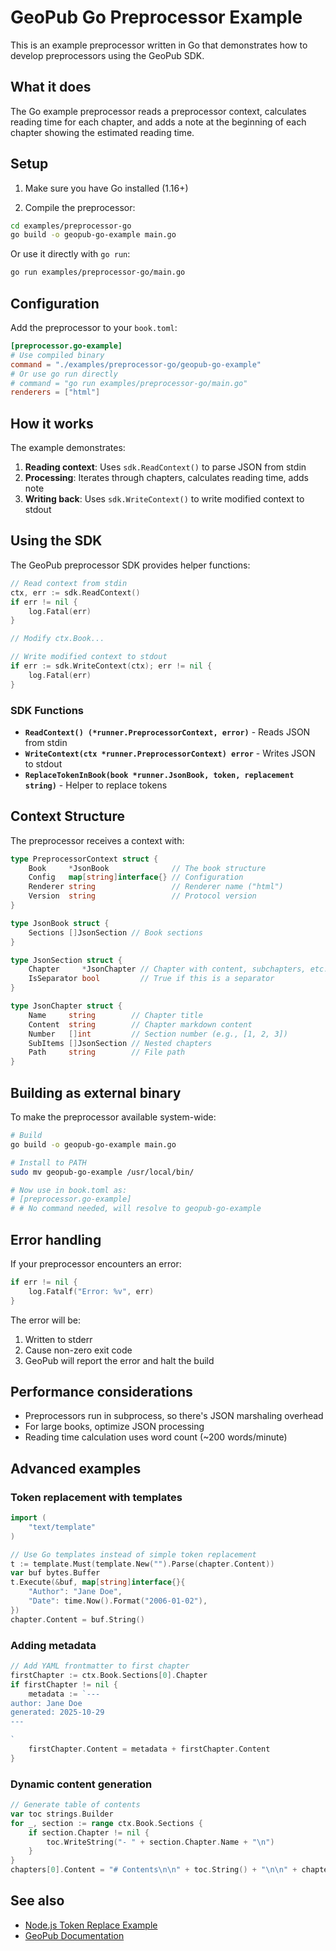 # GeoPub Go Preprocessor Example

This is an example preprocessor written in Go that demonstrates how to develop preprocessors using the GeoPub SDK.

## What it does

The Go example preprocessor reads a preprocessor context, calculates reading time for each chapter, and adds a note at the beginning of each chapter showing the estimated reading time.

## Setup

1. Make sure you have Go installed (1.16+)

2. Compile the preprocessor:
```bash
cd examples/preprocessor-go
go build -o geopub-go-example main.go
```

Or use it directly with `go run`:
```bash
go run examples/preprocessor-go/main.go
```

## Configuration

Add the preprocessor to your `book.toml`:

```toml
[preprocessor.go-example]
# Use compiled binary
command = "./examples/preprocessor-go/geopub-go-example"
# Or use go run directly
# command = "go run examples/preprocessor-go/main.go"
renderers = ["html"]
```

## How it works

The example demonstrates:

1. **Reading context**: Uses `sdk.ReadContext()` to parse JSON from stdin
2. **Processing**: Iterates through chapters, calculates reading time, adds note
3. **Writing back**: Uses `sdk.WriteContext()` to write modified context to stdout

## Using the SDK

The GeoPub preprocessor SDK provides helper functions:

```go
// Read context from stdin
ctx, err := sdk.ReadContext()
if err != nil {
    log.Fatal(err)
}

// Modify ctx.Book...

// Write modified context to stdout
if err := sdk.WriteContext(ctx); err != nil {
    log.Fatal(err)
}
```

### SDK Functions

- **`ReadContext() (*runner.PreprocessorContext, error)`** - Reads JSON from stdin
- **`WriteContext(ctx *runner.PreprocessorContext) error`** - Writes JSON to stdout
- **`ReplaceTokenInBook(book *runner.JsonBook, token, replacement string)`** - Helper to replace tokens

## Context Structure

The preprocessor receives a context with:

```go
type PreprocessorContext struct {
    Book     *JsonBook              // The book structure
    Config   map[string]interface{} // Configuration
    Renderer string                 // Renderer name ("html")
    Version  string                 // Protocol version
}

type JsonBook struct {
    Sections []JsonSection // Book sections
}

type JsonSection struct {
    Chapter     *JsonChapter // Chapter with content, subchapters, etc.
    IsSeparator bool         // True if this is a separator
}

type JsonChapter struct {
    Name     string        // Chapter title
    Content  string        // Chapter markdown content
    Number   []int         // Section number (e.g., [1, 2, 3])
    SubItems []JsonSection // Nested chapters
    Path     string        // File path
}
```

## Building as external binary

To make the preprocessor available system-wide:

```bash
# Build
go build -o geopub-go-example main.go

# Install to PATH
sudo mv geopub-go-example /usr/local/bin/

# Now use in book.toml as:
# [preprocessor.go-example]
# # No command needed, will resolve to geopub-go-example
```

## Error handling

If your preprocessor encounters an error:

```go
if err != nil {
    log.Fatalf("Error: %v", err)
}
```

The error will be:
1. Written to stderr
2. Cause non-zero exit code
3. GeoPub will report the error and halt the build

## Performance considerations

- Preprocessors run in subprocess, so there's JSON marshaling overhead
- For large books, optimize JSON processing
- Reading time calculation uses word count (~200 words/minute)

## Advanced examples

### Token replacement with templates

```go
import (
    "text/template"
)

// Use Go templates instead of simple token replacement
t := template.Must(template.New("").Parse(chapter.Content))
var buf bytes.Buffer
t.Execute(&buf, map[string]interface{}{
    "Author": "Jane Doe",
    "Date": time.Now().Format("2006-01-02"),
})
chapter.Content = buf.String()
```

### Adding metadata

```go
// Add YAML frontmatter to first chapter
firstChapter := ctx.Book.Sections[0].Chapter
if firstChapter != nil {
    metadata := `---
author: Jane Doe
generated: 2025-10-29
---

`
    firstChapter.Content = metadata + firstChapter.Content
}
```

### Dynamic content generation

```go
// Generate table of contents
var toc strings.Builder
for _, section := range ctx.Book.Sections {
    if section.Chapter != nil {
        toc.WriteString("- " + section.Chapter.Name + "\n")
    }
}
chapters[0].Content = "# Contents\n\n" + toc.String() + "\n\n" + chapters[0].Content
```

## See also

- [Node.js Token Replace Example](../preprocessor-token-replace/)
- [GeoPub Documentation](../../geopub/README.md)
